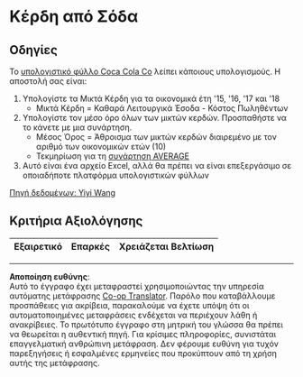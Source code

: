 <!--
CO_OP_TRANSLATOR_METADATA:
{
  "original_hash": "f824bfdb8b12d33293913f76f5c787c5",
  "translation_date": "2025-08-26T21:11:51+00:00",
  "source_file": "2-Working-With-Data/06-non-relational/assignment.md",
  "language_code": "el"
}
-->
# Κέρδη από Σόδα

## Οδηγίες

Το [υπολογιστικό φύλλο Coca Cola Co](../../../../2-Working-With-Data/06-non-relational/CocaColaCo.xlsx) λείπει κάποιους υπολογισμούς. Η αποστολή σας είναι:

1. Υπολογίστε τα Μικτά Κέρδη για τα οικονομικά έτη '15, '16, '17 και '18
    - Μικτά Κέρδη = Καθαρά Λειτουργικά Έσοδα - Κόστος Πωληθέντων
1. Υπολογίστε τον μέσο όρο όλων των μικτών κερδών. Προσπαθήστε να το κάνετε με μια συνάρτηση.
    - Μέσος Όρος = Άθροισμα των μικτών κερδών διαιρεμένο με τον αριθμό των οικονομικών ετών (10)
    - Τεκμηρίωση για τη [συνάρτηση AVERAGE](https://support.microsoft.com/en-us/office/average-function-047bac88-d466-426c-a32b-8f33eb960cf6)
1. Αυτό είναι ένα αρχείο Excel, αλλά θα πρέπει να είναι επεξεργάσιμο σε οποιαδήποτε πλατφόρμα υπολογιστικών φύλλων

[Πηγή δεδομένων: Yiyi Wang](https://www.kaggle.com/yiyiwang0826/cocacola-excel)

## Κριτήρια Αξιολόγησης

Εξαιρετικό | Επαρκές | Χρειάζεται Βελτίωση
--- | --- | --- |

---

**Αποποίηση ευθύνης**:  
Αυτό το έγγραφο έχει μεταφραστεί χρησιμοποιώντας την υπηρεσία αυτόματης μετάφρασης [Co-op Translator](https://github.com/Azure/co-op-translator). Παρόλο που καταβάλλουμε προσπάθειες για ακρίβεια, παρακαλούμε να έχετε υπόψη ότι οι αυτοματοποιημένες μεταφράσεις ενδέχεται να περιέχουν λάθη ή ανακρίβειες. Το πρωτότυπο έγγραφο στη μητρική του γλώσσα θα πρέπει να θεωρείται η αυθεντική πηγή. Για κρίσιμες πληροφορίες, συνιστάται επαγγελματική ανθρώπινη μετάφραση. Δεν φέρουμε ευθύνη για τυχόν παρεξηγήσεις ή εσφαλμένες ερμηνείες που προκύπτουν από τη χρήση αυτής της μετάφρασης.